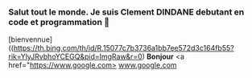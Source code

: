 ### Salut tout le monde. Je suis Clement DINDANE debutant en code et programmation 👋
[bienvennue]((https://th.bing.com/th/id/R.15077c7b3736a1bb7ee572d3c164fb55?rik=YlyJRvbhoYCEGQ&pid=ImgRaw&r=0)
<b>Bonjour</b>
<a href="https://www.google.com> www.google.com </a>
<!--
**clemsddn/clemsddn** is a ✨ _special_ ✨ repository because its `README.md` (this file) appears on your GitHub profile.

Here are some ideas to get you started:

- 🔭 I’m currently working on ...
- 🌱 I’m currently learning ...
- 👯 I’m looking to collaborate on ...
- 🤔 I’m looking for help with ...
- 💬 Ask me about ...
- 📫 How to reach me: ...
- 😄 Pronouns: ...
- ⚡ Fun fact: ...
-->
